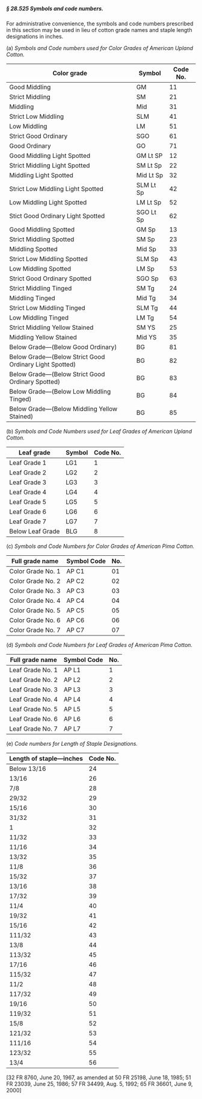 ##### § 28.525 Symbols and code numbers. #####

For administrative convenience, the symbols and code numbers prescribed in this section may be used in lieu of cotton grade names and staple length designations in inches.

(a) *Symbols and Code numbers used for Color Grades of American Upland Cotton.*

|                     Color grade                      | Symbol  |Code No.|
|------------------------------------------------------|---------|--------|
|                    Good Middling                     |   GM    |   11   |
|                   Strict Middling                    |   SM    |   21   |
|                       Middling                       |   Mid   |   31   |
|                 Strict Low Middling                  |   SLM   |   41   |
|                     Low Middling                     |   LM    |   51   |
|                 Strict Good Ordinary                 |   SGO   |   61   |
|                    Good Ordinary                     |   GO    |   71   |
|             Good Middling Light Spotted              |GM Lt SP |   12   |
|            Strict Middling Light Spotted             |SM Lt Sp |   22   |
|                Middling Light Spotted                |Mid Lt Sp|   32   |
|          Strict Low Middling Light Spotted           |SLM Lt Sp|   42   |
|              Low Middling Light Spotted              |LM Lt Sp |   52   |
|          Stict Good Ordinary Light Spotted           |SGO Lt Sp|   62   |
|                Good Middling Spotted                 |  GM Sp  |   13   |
|               Strict Middling Spotted                |  SM Sp  |   23   |
|                   Middling Spotted                   | Mid Sp  |   33   |
|             Strict Low Middling Spotted              | SLM Sp  |   43   |
|                 Low Middling Spotted                 |  LM Sp  |   53   |
|             Strict Good Ordinary Spotted             | SGO Sp  |   63   |
|                Strict Middling Tinged                |  SM Tg  |   24   |
|                   Middling Tinged                    | Mid Tg  |   34   |
|              Strict Low Middling Tinged              | SLM Tg  |   44   |
|                 Low Middling Tinged                  |  LM Tg  |   54   |
|            Strict Middling Yellow Stained            |  SM YS  |   25   |
|               Middling Yellow Stained                | Mid YS  |   35   |
|          Below Grade—(Below Good Ordinary)           |   BG    |   81   |
|Below Grade—(Below Strict Good Ordinary Light Spotted)|   BG    |   82   |
|   Below Grade—(Below Strict Good Ordinary Spotted)   |   BG    |   83   |
|       Below Grade—(Below Low Middling Tinged)        |   BG    |   84   |
|     Below Grade—(Below Middling Yellow Stained)      |   BG    |   85   |

(b) *Symbols and Code Numbers used for Leaf Grades of American Upland Cotton.*

|   Leaf grade   |Symbol|Code No.|
|----------------|------|--------|
|  Leaf Grade 1  | LG1  |   1    |
|  Leaf Grade 2  | LG2  |   2    |
|  Leaf Grade 3  | LG3  |   3    |
|  Leaf Grade 4  | LG4  |   4    |
|  Leaf Grade 5  | LG5  |   5    |
|  Leaf Grade 6  | LG6  |   6    |
|  Leaf Grade 7  | LG7  |   7    |
|Below Leaf Grade| BLG  |   8    |

(c) *Symbols and Code Numbers for Color Grades of American Pima Cotton.*

| Full grade name |Symbol Code|No.|
|-----------------|-----------|---|
|Color Grade No. 1|   AP C1   |01 |
|Color Grade No. 2|   AP C2   |02 |
|Color Grade No. 3|   AP C3   |03 |
|Color Grade No. 4|   AP C4   |04 |
|Color Grade No. 5|   AP C5   |05 |
|Color Grade No. 6|   AP C6   |06 |
|Color Grade No. 7|   AP C7   |07 |

(d) *Symbols and Code Numbers for Leaf Grades of American Pima Cotton.*

|Full grade name |Symbol Code|No.|
|----------------|-----------|---|
|Leaf Grade No. 1|   AP L1   | 1 |
|Leaf Grade No. 2|   AP L2   | 2 |
|Leaf Grade No. 3|   AP L3   | 3 |
|Leaf Grade No. 4|   AP L4   | 4 |
|Leaf Grade No. 5|   AP L5   | 5 |
|Leaf Grade No. 6|   AP L6   | 6 |
|Leaf Grade No. 7|   AP L7   | 7 |

(e) *Code numbers for Length of Staple Designations.*

|Length of staple—inches|Code No.|
|-----------------------|--------|
|      Below 13/16      |   24   |
|         13/16         |   26   |
|          7/8          |   28   |
|         29/32         |   29   |
|         15/16         |   30   |
|         31/32         |   31   |
|           1           |   32   |
|         11/32         |   33   |
|         11/16         |   34   |
|         13/32         |   35   |
|         11/8          |   36   |
|         15/32         |   37   |
|         13/16         |   38   |
|         17/32         |   39   |
|         11/4          |   40   |
|         19/32         |   41   |
|         15/16         |   42   |
|        111/32         |   43   |
|         13/8          |   44   |
|        113/32         |   45   |
|         17/16         |   46   |
|        115/32         |   47   |
|         11/2          |   48   |
|        117/32         |   49   |
|         19/16         |   50   |
|        119/32         |   51   |
|         15/8          |   52   |
|        121/32         |   53   |
|        111/16         |   54   |
|        123/32         |   55   |
|         13/4          |   56   |

[32 FR 8760, June 20, 1967, as amended at 50 FR 25198, June 18, 1985; 51 FR 23039, June 25, 1986; 57 FR 34499, Aug. 5, 1992; 65 FR 36601, June 9, 2000]